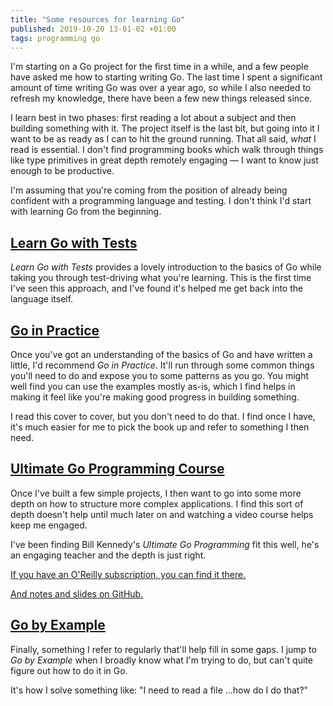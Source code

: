 ```yaml
---
title: "Some resources for learning Go"
published: 2019-10-20 13-01-02 +01:00
tags: programming go
---
```


I'm starting on a Go project for the first time in a while, and a few people
have asked me how to starting writing Go. The last time I spent a significant
amount of time writing Go was over a year ago, so while I also needed to
refresh my knowledge, there have been a few new things released since.

I learn best in two phases: first reading a lot about a subject and then
building something with it. The project itself is the last bit, but going
into it I want to be as ready as I can to hit the ground running. That all
said, _what_ I read is essential. I don't find programming books which walk
through things like type primitives in great depth remotely engaging &mdash;
I want to know just enough to be productive.

I'm assuming that you're coming from the position of already being confident
with a programming language and testing. I don't think I'd start with
learning Go from the beginning.

## [Learn Go with Tests](https://quii.gitbook.io/learn-go-with-tests/)

_Learn Go with Tests_ provides a lovely introduction to the basics of Go while
taking you through test-driving what you're learning. This is the first time
I've seen this approach, and I've found it's helped me get back into the
language itself.

## [Go in Practice](http://goinpracticebook.com)

Once you've got an understanding of the basics of Go and have written a little,
I'd recommend _Go in Practice_. It'll run through some common things you'll
need to do and expose you to some patterns as you go. You might well find you
can use the examples mostly as-is, which I find helps in making it feel like
you're making good progress in building something.

I read this cover to cover, but you don't need to do that. I find once I have,
it's much easier for me to pick the book up and refer to something I
then need.

## [Ultimate Go Programming Course]()


Once I've built a few simple projects, I then want to go into some more depth
on how to structure more complex applications. I find this sort of depth
doesn't help until much later on and watching a video course helps keep me
engaged.

I've been finding Bill Kennedy's _Ultimate Go Programming_ fit this well, he's
an engaging teacher and the depth is just right.

[If you have an O'Reilly subscription, you can find it there.][oreilly]

[And notes and slides on GitHub.](https://github.com/ardanlabs/gotraining)

[Ultimate Go Programming Course]: https://itp.pearson.com/courses/course-v1:ITP+9780135261637+2019/about
[oreilly]: https://learning.oreilly.com/videos/ultimate-go-programming/9780134757476

## [Go by Example](https://gobyexample.com)

Finally, something I refer to regularly that'll help fill in some gaps. I jump
to _Go by Example_ when I broadly know what I'm trying to do, but can't quite
figure out how to do it in Go.

It's how I solve something like: "I need to read a file …how do I do that?"
